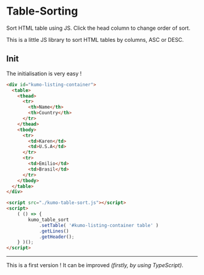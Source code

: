 # Table-Sorting
Sort HTML table using JS. Click the head column to change order of sort.

This is a little JS library to sort HTML tables by columns, ASC or DESC.

## Init
The initialisation is very easy !
```HTML
<div id="kumo-listing-container">
  <table>
    <thead>
      <tr>
        <th>Name</th>
        <th>Country</th>
      </tr>
    </thead>
    <tbody>
      <tr>
        <td>Karen</td>
        <td>U.S.A</td>
      </tr>
      <tr>
        <td>Emilio</td>
        <td>Brasil</td>
      </tr>
    </tbody>
  </table>
</div>

<script src="./kumo-table-sort.js"></script>
<script>
    ( () => {
        kumo_table_sort
            .setTable( '#kumo-listing-container table' )
            .getLines()
            .getHeader();
    } )();
</script>
```

-----
This is a first version ! It can be improved _(firstly, by using TypeScript)_.
